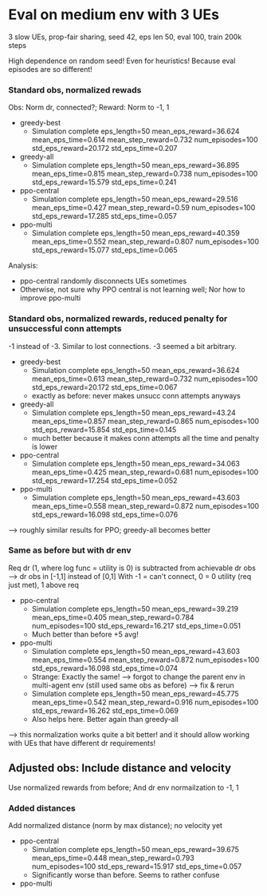 # Eval on medium env with 3 UEs

3 slow UEs, prop-fair sharing, seed 42, eps len 50, eval 100, train 200k steps

High dependence on random seed! Even for heuristics! Because eval episodes are so different!

### Standard obs, normalized rewads

Obs: Norm dr, connected?; Reward: Norm to -1, 1

* greedy-best
    * Simulation complete            eps_length=50 mean_eps_reward=36.624 mean_eps_time=0.614 mean_step_reward=0.732 num_episodes=100 std_eps_reward=20.172 std_eps_time=0.207
* greedy-all
    * Simulation complete            eps_length=50 mean_eps_reward=36.895 mean_eps_time=0.815 mean_step_reward=0.738 num_episodes=100 std_eps_reward=15.579 std_eps_time=0.241
* ppo-central
    * Simulation complete            eps_length=50 mean_eps_reward=29.516 mean_eps_time=0.427 mean_step_reward=0.59 num_episodes=100 std_eps_reward=17.285 std_eps_time=0.057
* ppo-multi
    * Simulation complete            eps_length=50 mean_eps_reward=40.359 mean_eps_time=0.552 mean_step_reward=0.807 num_episodes=100 std_eps_reward=15.077 std_eps_time=0.065

Analysis:
* ppo-central randomly disconnects UEs sometimes
* Otherwise, not sure why PPO central is not learning well; Nor how to improve ppo-multi

### Standard obs, normalized rewards, reduced penalty for unsuccessful conn attempts

-1 instead of -3. Similar to lost connections. -3 seemed a bit arbitrary.

* greedy-best
    * Simulation complete            eps_length=50 mean_eps_reward=36.624 mean_eps_time=0.613 mean_step_reward=0.732 num_episodes=100 std_eps_reward=20.172 std_eps_time=0.067
    * exactly as before: never makes unsucc conn attempts anyways
* greedy-all
    * Simulation complete            eps_length=50 mean_eps_reward=43.24 mean_eps_time=0.857 mean_step_reward=0.865 num_episodes=100 std_eps_reward=15.854 std_eps_time=0.145
    * much better because it makes conn attempts all the time and penalty is lower
* ppo-central
    * Simulation complete            eps_length=50 mean_eps_reward=34.063 mean_eps_time=0.425 mean_step_reward=0.681 num_episodes=100 std_eps_reward=17.254 std_eps_time=0.052
* ppo-multi
    * Simulation complete            eps_length=50 mean_eps_reward=43.603 mean_eps_time=0.558 mean_step_reward=0.872 num_episodes=100 std_eps_reward=16.098 std_eps_time=0.076

--> roughly similar results for PPO; greedy-all becomes better

### Same as before but with dr env

Req dr (1, where log func = utility is 0) is subtracted from achievable dr obs --> dr obs in [-1,1] instead of [0,1]
With -1 = can't connect, 0 = 0 utility (req just met), 1 above req

* ppo-central
    * Simulation complete            eps_length=50 mean_eps_reward=39.219 mean_eps_time=0.405 mean_step_reward=0.784 num_episodes=100 std_eps_reward=16.217 std_eps_time=0.051
    * Much better than before +5 avg!
* ppo-multi
    * Simulation complete            eps_length=50 mean_eps_reward=43.603 mean_eps_time=0.554 mean_step_reward=0.872 num_episodes=100 std_eps_reward=16.098 std_eps_time=0.074
    * Strange: Exactly the same! --> forgot to change the parent env in multi-agent env (still used same obs as before) --> fix & rerun
    * Simulation complete            eps_length=50 mean_eps_reward=45.775 mean_eps_time=0.542 mean_step_reward=0.916 num_episodes=100 std_eps_reward=16.262 std_eps_time=0.069
    * Also helps here. Better again than greedy-all
    
--> this normalization works quite a bit better! and it should allow working with UEs that have different dr requirements!
  
    
## Adjusted obs: Include distance and velocity

Use normalized rewards from before; And dr env normailzation to -1, 1

### Added distances

Add normalized distance (norm by max distance); no velocity yet

* ppo-central
    * Simulation complete            eps_length=50 mean_eps_reward=39.675 mean_eps_time=0.448 mean_step_reward=0.793 num_episodes=100 std_eps_reward=15.917 std_eps_time=0.057
    * Significantly worse than before. Seems to rather confuse
* ppo-multi
